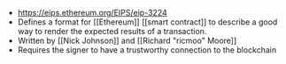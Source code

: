 - https://eips.ethereum.org/EIPS/eip-3224
- Defines a format for [[Ethereum]] [[smart contract]] to describe a good way to render the expected results of a transaction.
- Written by [[Nick Johnson]] and [[Richard "ricmoo" Moore]]
- Requires the signer to have a trustworthy connection to the blockchain
